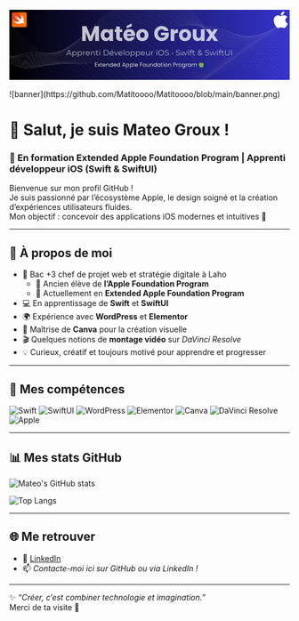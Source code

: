 <p align="center">
  <img src="https://raw.githubusercontent.com/Matitoooo/Matitoooo/main/banner.png" width="1000" alt="Bannière Mateo Groux">
</p>
![banner](https://github.com/Matitoooo/Matitoooo/blob/main/banner.png)

# 👋 Salut, je suis Mateo Groux !

### 🍏 En formation Extended Apple Foundation Program | Apprenti développeur iOS (Swift & SwiftUI)

Bienvenue sur mon profil GitHub !  
Je suis passionné par l’écosystème Apple, le design soigné et la création d’expériences utilisateurs fluides.  
Mon objectif : concevoir des applications iOS modernes et intuitives 🌟

---

## 🚀 À propos de moi

- 📱 Bac +3 chef de projet web et stratégie digitale à Laho
  - 🧩 Ancien élève de **l’Apple Foundation Program**
  - 🚀 Actuellement en **Extended Apple Foundation Program**
- 💻 En apprentissage de **Swift** et **SwiftUI**
- 🌍 Expérience avec **WordPress** et **Elementor**
- 🎨 Maîtrise de **Canva** pour la création visuelle
- 🎬 Quelques notions de **montage vidéo** sur *DaVinci Resolve*
- 💡 Curieux, créatif et toujours motivé pour apprendre et progresser

---

## 🧠 Mes compétences

![Swift](https://img.shields.io/badge/Swift-F05138?style=for-the-badge&logo=swift&logoColor=white)
![SwiftUI](https://img.shields.io/badge/SwiftUI-0D96F6?style=for-the-badge&logo=swift&logoColor=white)
![WordPress](https://img.shields.io/badge/WordPress-21759B?style=for-the-badge&logo=wordpress&logoColor=white)
![Elementor](https://img.shields.io/badge/Elementor-92003B?style=for-the-badge&logo=elementor&logoColor=white)
![Canva](https://img.shields.io/badge/Canva-00C4CC?style=for-the-badge&logo=canva&logoColor=white)
![DaVinci Resolve](https://img.shields.io/badge/DaVinci_Resolve-233A51?style=for-the-badge&logo=davinciresolve&logoColor=white)
![Apple](https://img.shields.io/badge/Apple-000000?style=for-the-badge&logo=apple&logoColor=white)

---

## 📊 Mes stats GitHub

![Mateo's GitHub stats](https://github-readme-stats.vercel.app/api?username=Matitoooo&show_icons=true&theme=tokyonight)

![Top Langs](https://github-readme-stats.vercel.app/api/top-langs/?username=Matitoooo&layout=compact&theme=tokyonight)

---

## 🌐 Me retrouver

- 💼 [LinkedIn](https://www.linkedin.com/in/mateo-groux-0a9378228/)
- 📫 *Contacte-moi ici sur GitHub ou via LinkedIn !*

---

✨ _“Créer, c’est combiner technologie et imagination.”_  
Merci de ta visite 👋  
